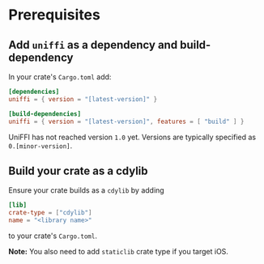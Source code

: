# Prerequisites

## Add `uniffi` as a dependency and build-dependency

In your crate's `Cargo.toml` add:

```toml
[dependencies]
uniffi = { version = "[latest-version]" }

[build-dependencies]
uniffi = { version = "[latest-version]", features = [ "build" ] }
```

UniFFI has not reached version `1.0` yet.  Versions are typically specified as `0.[minor-version]`.

## Build your crate as a cdylib

Ensure your crate builds as a `cdylib` by adding
```toml
[lib]
crate-type = ["cdylib"]
name = "<library name>"
```
to your crate's `Cargo.toml`.

**Note:** You also need to add `staticlib` crate type if you target iOS.
